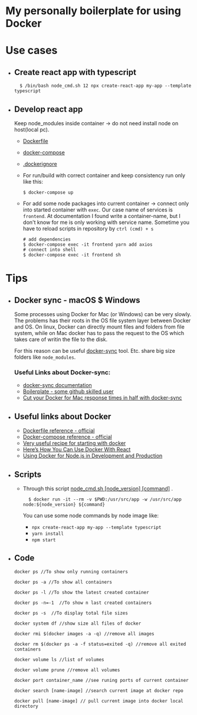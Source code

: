 # My personally boilerplate for using Docker

# Use cases


- ## Create react app with typescript

        $ /bin/bash node_cmd.sh 12 npx create-react-app my-app --template typescript

- ## Develop react app
    
    Keep node_modules inside container -> do not need install node on host(local pc).
  - [Dockerfile](develop_react_app/Dockerfile)
  - [docker-compose](develop_react_app/docker-compose.yaml)
  - [.dockerignore](develop_react_app/.dockerignore)
  - For run/build with correct container and keep consistency run only like this:
            
        $ docker-compose up 
  - For add some node packages into current container -> connect only into started container with `exec`. Our case name of services is `frontend`. At documentation I found write a container-name, but I don't know for me is only working with service name. Sometime you have to reload scripts in repository by `ctrl (cmd) + s`
    
        # add dependencies
        $ docker-compose exec -it frontend yarn add axios
        # connect into shell
        $ docker-compose exec -it frontend sh 


# Tips

- ## Docker sync - macOS $ Windows

    Some processes using Docker for Mac (or Windows) can be very slowly. The problems has their roots in the OS file system layer between Docker and OS. On linux, Docker can directly mount files and folders from file system, while on Mac docker has to pass the request to the OS which takes care of writin the file to the disk.

    For this reason can be useful [docker-sync](http://docker-sync.io/) tool. Etc. share big size folders like `node_modules`.

    ### Useful Links about Docker-sync:
    - [docker-sync documentation](https://docker-sync.readthedocs.io/en/latest/)
    - [Boilerplate - some github skilled user](https://github.com/EugenMayer/docker-sync-boilerplate)
    - [Cut your Docker for Mac response times in half with docker-sync](https://dev.to/kovah/cut-your-docker-for-mac-response-times-in-half-with-docker-sync-1e8j)


- ## Useful links about Docker

  - [Dockerfile reference - official](https://docs.docker.com/engine/reference/builder/)
  - [Docker-compose reference - official](https://docs.docker.com/compose/compose-file/)
  - [Very useful recipe for starting with docker](https://docker-curriculum.com/#prerequisites)
  - [Here’s How You Can Use Docker With React](https://medium.com/better-programming/heres-how-you-can-use-docker-with-create-react-app-3ee3a972b04e)
  - [Using Docker for Node.js in Development and Production](https://dev.to/alex_barashkov/using-docker-for-nodejs-in-development-and-production-3cgp)

- ## Scripts

  - Through this script [node_cmd.sh [node_version] [command]](node_cmd.sh) .
    
          $ docker run -it --rm -v $PWD:/usr/src/app -w /usr/src/app node:${node_version} ${command}

      You can use some node commands by node image like:
      - `npx create-react-app my-app --template typescript`
      - `yarn install`
      - `npm start` 
  

- ## Code

    ``` 
    docker ps //To show only running containers

    docker ps -a //To show all containers

    docker ps -l //To show the latest created container

    docker ps -n=-1  //To show n last created containers

    docker ps -s  //To display total file sizes

    docker system df //show size all files of docker

    docker rmi $(docker images -a -q) //remove all images

    docker rm $(docker ps -a -f status=exited -q) //remove all exited containers

    docker volume ls //list of volumes

    docker volume prune //remove all volumes

    docker port container_name //see runing ports of current container

    docker search [name-image] //search current image at docker repo

    docker pull [name-image] // pull current image into docker local directory
    ```



